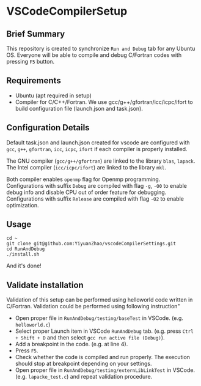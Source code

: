 # VSCodeCompilerSetup

## Brief Summary

This repository is created to synchronize `Run and Debug` tab for any Ubuntu OS. Everyone will be able to compile and debug C/Fortran codes with pressing `F5` button.

## Requirements

 - Ubuntu (apt required in setup)
 - Compiler for C/C++/Fortran. We use gcc/g++/gfortran/icc/icpc/ifort to build configuration file (launch.json and task.json).

## Configuration Details

Default task.json and launch.json created for vscode are configured with `gcc`, `g++`, `gfortran`, `icc`, `icpc`, `ifort` if each compiler is properly installed.

The GNU compiler (`gcc/g++/gfortran`) are linked to the library `blas`, `lapack`.       
The Intel compiler (`icc/icpc/ifort`) are linked to the library `mkl`.

Both compiler enables `openmp` flag for Openmp programming. Configurations with suffix `Debug` are compiled with flag `-g`, `-O0` to enable debug info and disable CPU out of order feature for debugging. Configurations with suffix `Release` are compiled with flag `-O2` to enable optimization.

## Usage

 ```shell
cd ~
git clone git@github.com:YiyuanZhao/vscodeCompilerSettings.git
cd RunAndDebug
./install.sh
 ```

 And it's done!

## Validate installation

Validation of this setup can be performed using helloworld code written in C/Fortran. Validation could be performed using following instruction"

 - Open proper file in `RunAndDebug/testing/baseTest` in VSCode. (e.g. `helloworld.c`)
 - Select proper Launch item in VSCode `RunAndDebug` tab. (e.g. press `Ctrl + Shift + D` and then select `gcc run active file (Debug)`).
 - Add a breakpoint in the code. (e.g. at line 4).
 - Press `F5`.
 - Check whether the code is compiled and run properly. The execution should stop at breakpoint depending on your settings.
 - Open proper file in `RunAndDebug/testing/externLibLinkTest` in VSCode. (e.g. `lapacke_test.c`) and repeat validation procedure.
